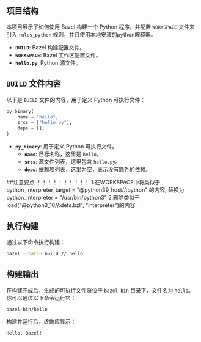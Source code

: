 
## 项目结构

本项目展示了如何使用 Bazel 构建一个 Python 程序，并配置 `WORKSPACE` 文件来引入 `rules_python` 规则，并且使用本地安装的python解释器。

- **`BUILD`**: Bazel 构建配置文件。
- **`WORKSPACE`**: Bazel 工作区配置文件。
- **`hello.py`**: Python 源文件。

## `BUILD` 文件内容

以下是 `BUILD` 文件的内容，用于定义 Python 可执行文件：

```python
py_binary(
    name = "hello",
    srcs = ["hello.py"],
    deps = [],
)
```

- **`py_binary`**: 用于定义 Python 可执行文件。
  - **`name`**: 目标名称，这里是 `hello`。
  - **`srcs`**: 源文件列表，这里包含 `hello.py`。
  - **`deps`**: 依赖项列表，这里为空，表示没有额外的依赖。

##注意要点 ！！！！！！！！！！
1.在WORKSPACE中将类似于 python_interpreter_target = "@python39_host//:python" 的内容, 替换为python_interpreter = "/usr/bin/python3"
2.删除类似于load("@python3_10//:defs.bzl", "interpreter")的内容


## 执行构建

通过以下命令执行构建：

```bash
bazel --batch build //:hello
```

## 构建输出

在构建完成后，生成的可执行文件将位于 `bazel-bin` 目录下，文件名为 `hello`。你可以通过以下命令运行它：

```bash
bazel-bin/hello
```
构建并运行后，终端应显示：

```
Hello, Bazel!
```

